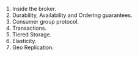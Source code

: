 1. Inside the broker.
2. Durability, Availability and Ordering guarantees.
3. Consumer group protocol.
4. Transactions.
5. Tiered Storage.
6. Elasticity.
7. Geo Replication.

